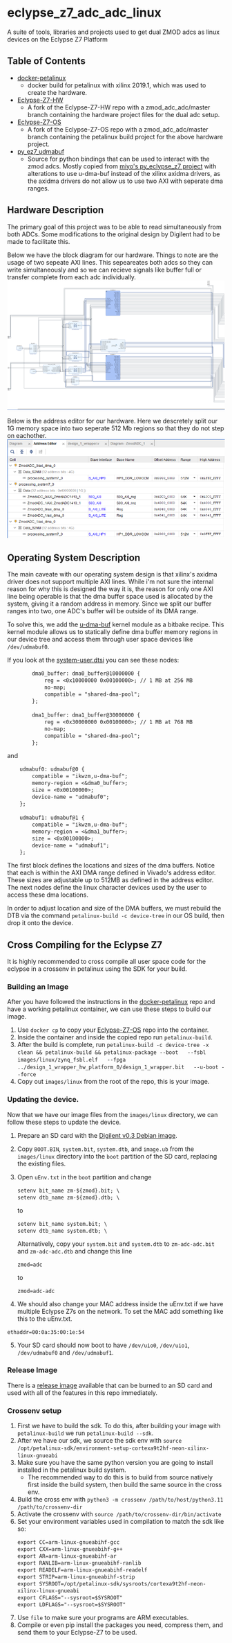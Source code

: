 # eclypse_z7_adc_adc_linux
A suite of tools, libraries and projects used to get dual ZMOD adcs as linux devices on the Eclypse Z7 Platform


## Table of Contents
- [docker-petalinux](#docker-petalinux)
    - docker build for petalinux with xilinx 2019.1, which was used to create the hardware.
- [Eclypse-Z7-HW](#eclypse-z7-hw)
    - A fork of the Eclypse-Z7-HW repo with a zmod_adc_adc/master branch containing the hardware project files for the dual adc setup.
- [Eclypse-Z7-OS](#eclypse-z7-os)
    - A fork of the Eclypse-Z7-OS repo with a zmod_adc_adc/master branch containing the petalinux build project for the above hardware project.
- [py_ez7_udmabuf](#py-ez7-udmabuf)
    - Source for python bindings that can be used to interact with the zmod adcs. Mostly copied from [miyo's py_eclypse_z7 project](https://github.com/miyo/py_eclypse_z7/tree/main) with alterations to use u-dma-buf instead of the xilinx axidma drivers, as the axidma drivers do not allow us to use two AXI with seperate dma ranges.

## Hardware Description
 The primary goal of this project was to be able to read simultaneously from both ADCs. Some modifications to the original design by Digilent had to be made to facilitate this. 

Below we have the block diagram for our hardware. Things to note are the usage of two sepeate AXI lines. This sepeareates both adcs so they can write simultaneously and so we can recieve signals like buffer full or transfer complete from each adc individually.
![Block Diagram](res/block_diagram.png)

Below is the address editor for our hardware. Here we descretely split our 1G memory space into two seperate 512 Mb regions so that they do not step on eachother.
![Address Editor](res/address_editor.png)

## Operating System Description
The main caveate with our operating system design is that xilinx's axidma driver does not support multiple AXI lines. While i'm not sure the internal reason for why this is designed the way it is, the reason for only one AXI line being operable is that the dma buffer space used is allocated by the system, giving it a random address in memory. Since we split our buffer ranges into two, one ADC's buffer will be outside of its DMA range. 

To solve this, we add the [u-dma-buf](https://github.com/ikwzm/udmabuf) kernel module as a bitbake recipe. This kernel module allows us to statically define dma buffer memory regions in our device tree and access them through user space devices like `/dev/udmabuf0`.

If you look at the [system-user.dtsi](https://github.com/dannyp303/Eclypse-Z7-OS/project-spec/meta-user/recipes-bsp/device-tree/files/system-user.dtsi) you can see these nodes:
```
        dma0_buffer: dma0_buffer@10000000 {
            reg = <0x10000000 0x00100000>; // 1 MB at 256 MB
            no-map;
            compatible = "shared-dma-pool";
        };

        dma1_buffer: dma1_buffer@30000000 {
            reg = <0x30000000 0x00100000>; // 1 MB at 768 MB
            no-map;
            compatible = "shared-dma-pool";
        };
```
and
```
    udmabuf0: udmabuf@0 {
        compatible = "ikwzm,u-dma-buf";
        memory-region = <&dma0_buffer>;
        size = <0x00100000>;
        device-name = "udmabuf0";
    };

    udmabuf1: udmabuf@1 {
        compatible = "ikwzm,u-dma-buf";
        memory-region = <&dma1_buffer>;
        size = <0x00100000>;
        device-name = "udmabuf1";
    };
```
The first block defines the locations and sizes of the dma buffers. Notice that each is within the AXI DMA range defined in Vivado's address editor. These sizes are adjustable up to 512MB as defined in the address editor. The next nodes define the linux character devices used by the user to access these dma locations. 

In order to adjust location and size of the DMA buffers, we must rebuild the DTB via the command `petalinux-build -c device-tree` in our OS build, then drop it onto the device.

## Cross Compiling for the Eclypse Z7
It is highly recommended to cross compile all user space code for the eclypse in a crossenv in petalinux using the SDK for your build.

### Building an Image
After you have followed the instructions in the [docker-petalinux](#docker-petalinux) repo and have a working petalinux container, we can use these steps to build our image.
1. Use `docker cp` to copy your [Eclypse-Z7-OS](#eclypse-z7-os) repo into the container. 
2. Inside the container and inside the copied repo run `petalinux-build`.
3. After the build is complete, run `petalinux-build -c device-tree -x clean && petalinux-build && petalinux-package --boot   --fsbl images/linux/zynq_fsbl.elf   --fpga ../design_1_wrapper_hw_platform_0/design_1_wrapper.bit   --u-boot --force`
4. Copy out `images/linux` from the root of the repo, this is your image. 

### Updating the device.
Now that we have our image files from the `images/linux` directory, we can follow these steps to update the device.
1. Prepare an SD card with the [Digilent v0.3 Debian image](https://github.com/Digilent/Eclypse-Z7/releases/tag/v0.3).
2. Copy `BOOT.BIN`, `system.bit`, `system.dtb`, and `image.ub` from the `images/linux` directory into the `boot` partition of the SD card, replacing the existing files. 
3. Open `uEnv.txt` in the `boot` partition and change 
    ```
    setenv bit_name zm-${zmod}.bit; \
    setenv dtb_name zm-${zmod}.dtb; \
    ```

    to 

    ```
    setenv bit_name system.bit; \
    setenv dtb_name system.dtb; \
    ```
    Alternatively, copy your `system.bit` and `system.dtb` to `zm-adc-adc.bit` and `zm-adc-adc.dtb` and change this line
    ```
    zmod=adc
    ```
    to
    ```
    zmod=adc-adc
    ```
4. We should also change your MAC address inside the uEnv.txt if we have multiple Eclypse Z7s on the network. To set the MAC add something like this to the uEnv.txt.
```
ethaddr=00:0a:35:00:1e:54
``` 
5. Your SD card should now boot to have `/dev/uio0`, `/dev/uio1`, `/dev/udmabuf0` and `/dev/udmabuf1`.

### Release Image
There is a [release image](https://github.com/dannyp303/eclypse_z7_adc_adc_linux/releases/tag/release-image) available that can be burned to an SD card and used with all of the features in this repo immediately.

### Crossenv setup
1. First we have to build the sdk. To do this, after building your image with `petalinux-build` we run `petalinux-build --sdk`.
2. After we have our sdk, we source the sdk env with `source /opt/petalinux-sdk/environment-setup-cortexa9t2hf-neon-xilinx-linux-gnueabi`
3. Make sure you have the same python version you are going to install installed in the petalinux build system. 
    - The recommended way to do this is to build from source natively first inside the build system, then build the same source in the cross env.
4. Build the cross env with `python3 -m crossenv /path/to/host/python3.11 /path/to/crossenv-dir`
5. Activate the crossenv with `source /path/to/crossenv-dir/bin/activate`
6. Set your environment variables used in compilation to match the sdk like so:
    ```
    export CC=arm-linux-gnueabihf-gcc
    export CXX=arm-linux-gnueabihf-g++
    export AR=arm-linux-gnueabihf-ar
    export RANLIB=arm-linux-gnueabihf-ranlib
    export READELF=arm-linux-gnueabihf-readelf
    export STRIP=arm-linux-gnueabihf-strip
    export SYSROOT=/opt/petalinux-sdk/sysroots/cortexa9t2hf-neon-xilinx-linux-gnueabi
    export CFLAGS="--sysroot=$SYSROOT"
    export LDFLAGS="--sysroot=$SYSROOT"
    ```
7. Use `file` to make sure your programs are ARM executables.
8. Compile or even pip install the packages you need, compress them, and send them to your Eclypse-Z7 to be used.
